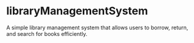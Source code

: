 # libraryManagementSystem
A simple library management system that allows users to borrow, return, and search for books efficiently.
